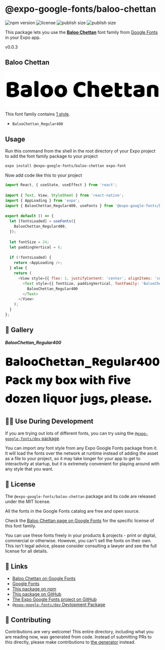 # @expo-google-fonts/baloo-chettan

![npm version](https://flat.badgen.net/npm/v/@expo-google-fonts/baloo-chettan)
![license](https://flat.badgen.net/github/license/expo/google-fonts)
![publish size](https://flat.badgen.net/packagephobia/install/@expo-google-fonts/baloo-chettan)
![publish size](https://flat.badgen.net/packagephobia/publish/@expo-google-fonts/baloo-chettan)

This package lets you use the [**Baloo Chettan**](https://fonts.google.com/specimen/Baloo+Chettan) font family from [Google Fonts](https://fonts.google.com/) in your Expo app.

v0.0.3

## Baloo Chettan

![Baloo Chettan](./font-family.png)

This font family contains [1 style](#-gallery).

- `BalooChettan_Regular400`

## Usage

Run this command from the shell in the root directory of your Expo project to add the font family package to your project
```sh
expo install @expo-google-fonts/baloo-chettan expo-font
```

Now add code like this to your project
```js
import React, { useState, useEffect } from 'react';

import { Text, View, StyleSheet } from 'react-native';
import { AppLoading } from 'expo';
import { BalooChettan_Regular400, useFonts } from '@expo-google-fonts/baloo-chettan';

export default () => {
  let [fontsLoaded] = useFonts({
    BalooChettan_Regular400,
  });

  let fontSize = 24;
  let paddingVertical = 6;

  if (!fontsLoaded) {
    return <AppLoading />;
  } else {
    return (
      <View style={{ flex: 1, justifyContent: 'center', alignItems: 'center' }}>
        <Text style={{ fontSize, paddingVertical, fontFamily: 'BalooChettan_Regular400' }}>
          BalooChettan_Regular400
        </Text>
      </View>
    );
  }
};

```

## 🔡 Gallery

##### BalooChettan_Regular400
![BalooChettan_Regular400](./5e430d6e47dbe9220996407624585cda368b6ce19a23c3f46844a06db3c0a679.ttf.png)


## 👩‍💻 Use During Development

If you are trying out lots of different fonts, you can try using the [`@expo-google-fonts/dev` package](https://github.com/expo/google-fonts/tree/master/font-packages/dev#readme).

You can import *any* font style from any Expo Google Fonts package from it. It will load the fonts
over the network at runtime instead of adding the asset as a file to your project, so it may take longer
for your app to get to interactivity at startup, but it is extremely convenient
for playing around with any style that you want.

## 📖 License

The `@expo-google-fonts/baloo-chettan` package and its code are released under the MIT license.

All the fonts in the Google Fonts catalog are free and open source.

Check the [Baloo Chettan page on Google Fonts](https://fonts.google.com/specimen/Baloo+Chettan) for the specific license of this font family.

You can use these fonts freely in your products & projects - print or digital, commercial or otherwise. However, you can't sell the fonts on their own. This isn't legal advice, please consider consulting a lawyer and see the full license for all details.

## 🔗 Links

- [Baloo Chettan on Google Fonts](https://fonts.google.com/specimen/Baloo+Chettan)
- [Google Fonts](https://fonts.google.com/)
- [This package on npm](https://www.npmjs.com/package/@expo-google-fonts/baloo-chettan)
- [This package on GitHub](https://github.com/expo/google-fonts/tree/master/font-packages/baloo-chettan)
- [The Expo Google Fonts project on GitHub](https://github.com/expo/google-fonts)
- [`@expo-google-fonts/dev` Devlopment Package](https://github.com/expo/google-fonts/tree/master/font-packages/dev)


## 🤝 Contributing

Contributions are very welcome! This entire directory, including what you are reading now, was generated from code. Instead of submitting PRs to this directly, please make contributions to [the generator](https://github.com/expo/google-fonts/tree/master/packages/generator) instead.
